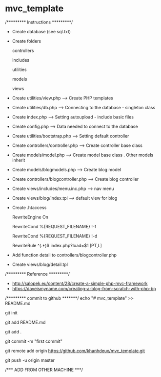 # mvc_template

/********* Instructions *********/
- Create database (see sql.txt)
- Create folders

    controllers

    includes

    utilities

    models

    views

- Create utilities/view.php --> Create PHP templates
- Create utilities/db.php --> Connecting to the database - singleton class
- Create index.php --> Setting autoupload - include basic files
- Create config.php --> Data needed to connect to the database
- Create utilities/bootstrap.php --> Setting default controller
- Create controllers/controller.php --> Create controller base class
- Create models/model.php --> Create model base class . Other models inherit
- Create models/blogmodels.php --> Create blog model
- Create controllers/blogcontroller.php --> Create blog controller
- Create views/includes/menu.inc.php --> nav menu
- Create views/blog/index.tpl --> default view for blog

- Create .htaccess 

  RewriteEngine On

  RewriteCond %{REQUEST_FILENAME} !-f
  
  RewriteCond %{REQUEST_FILENAME} !-d

  RewriteRule ^(.*)$ index.php?load=$1 [PT,L]


- Add function detail to controllers/blogcontroller.php
- Create views/blog/detail.tpl

/********* Reference *********/
- http://salopek.eu/content/28/create-a-simple-php-mvc-framework
- https://daveismyname.com/creating-a-blog-from-scratch-with-php-bp

/********* commit to github *******/
echo "# mvc_template" >> README.md

git init

git add README.md 

git add .

git commit -m "first commit"

git remote add origin https://github.com/khanhdeux/mvc_template.git

git push -u origin master

/*** ADD FROM OTHER MACHINE ***/

